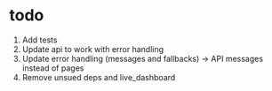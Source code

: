 # todo
1. Add tests
2. Update api to work with error handling
2. Update error handling (messages and fallbacks) -> API messages instead of pages
3. Remove unsued deps and live_dashboard
